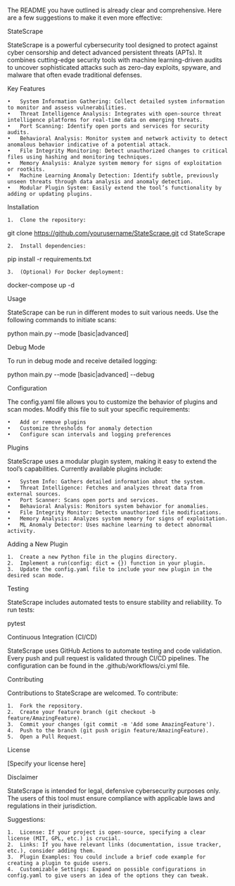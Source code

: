 The README you have outlined is already clear and comprehensive. Here are a few suggestions to make it even more effective:

StateScrape

StateScrape is a powerful cybersecurity tool designed to protect against cyber censorship and detect advanced persistent threats (APTs). It combines cutting-edge security tools with machine learning-driven audits to uncover sophisticated attacks such as zero-day exploits, spyware, and malware that often evade traditional defenses.

Key Features

	•	System Information Gathering: Collect detailed system information to monitor and assess vulnerabilities.
	•	Threat Intelligence Analysis: Integrates with open-source threat intelligence platforms for real-time data on emerging threats.
	•	Port Scanning: Identify open ports and services for security audits.
	•	Behavioral Analysis: Monitor system and network activity to detect anomalous behavior indicative of a potential attack.
	•	File Integrity Monitoring: Detect unauthorized changes to critical files using hashing and monitoring techniques.
	•	Memory Analysis: Analyze system memory for signs of exploitation or rootkits.
	•	Machine Learning Anomaly Detection: Identify subtle, previously unseen threats through data analysis and anomaly detection.
	•	Modular Plugin System: Easily extend the tool’s functionality by adding or updating plugins.

Installation

	1.	Clone the repository:

git clone https://github.com/yourusername/StateScrape.git
cd StateScrape


	2.	Install dependencies:

pip install -r requirements.txt


	3.	(Optional) For Docker deployment:

docker-compose up -d



Usage

StateScrape can be run in different modes to suit various needs. Use the following commands to initiate scans:

python main.py --mode [basic|advanced]

Debug Mode

To run in debug mode and receive detailed logging:

python main.py --mode [basic|advanced] --debug

Configuration

The config.yaml file allows you to customize the behavior of plugins and scan modes. Modify this file to suit your specific requirements:

	•	Add or remove plugins
	•	Customize thresholds for anomaly detection
	•	Configure scan intervals and logging preferences

Plugins

StateScrape uses a modular plugin system, making it easy to extend the tool’s capabilities. Currently available plugins include:

	•	System Info: Gathers detailed information about the system.
	•	Threat Intelligence: Fetches and analyzes threat data from external sources.
	•	Port Scanner: Scans open ports and services.
	•	Behavioral Analysis: Monitors system behavior for anomalies.
	•	File Integrity Monitor: Detects unauthorized file modifications.
	•	Memory Analysis: Analyzes system memory for signs of exploitation.
	•	ML Anomaly Detector: Uses machine learning to detect abnormal activity.

Adding a New Plugin

	1.	Create a new Python file in the plugins directory.
	2.	Implement a run(config: dict = {}) function in your plugin.
	3.	Update the config.yaml file to include your new plugin in the desired scan mode.

Testing

StateScrape includes automated tests to ensure stability and reliability. To run tests:

pytest

Continuous Integration (CI/CD)

StateScrape uses GitHub Actions to automate testing and code validation. Every push and pull request is validated through CI/CD pipelines. The configuration can be found in the .github/workflows/ci.yml file.

Contributing

Contributions to StateScrape are welcomed. To contribute:

	1.	Fork the repository.
	2.	Create your feature branch (git checkout -b feature/AmazingFeature).
	3.	Commit your changes (git commit -m 'Add some AmazingFeature').
	4.	Push to the branch (git push origin feature/AmazingFeature).
	5.	Open a Pull Request.

License

[Specify your license here]

Disclaimer

StateScrape is intended for legal, defensive cybersecurity purposes only. The users of this tool must ensure compliance with applicable laws and regulations in their jurisdiction.

Suggestions:

	1.	License: If your project is open-source, specifying a clear license (MIT, GPL, etc.) is crucial.
	2.	Links: If you have relevant links (documentation, issue tracker, etc.), consider adding them.
	3.	Plugin Examples: You could include a brief code example for creating a plugin to guide users.
	4.	Customizable Settings: Expand on possible configurations in config.yaml to give users an idea of the options they can tweak.